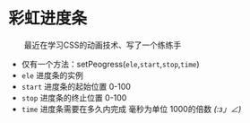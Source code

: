 # 彩虹进度条
　　最近在学习CSS的动画技术、写了一个练练手<br>
* 仅有一个方法：setPeogress(`ele`,`start`,`stop`,`time`)
* `ele` 进度条的实例
* `start`  进度条的起始位置 0-100
* `stop`   进度条的终止位置 0-100
* `time`   进度条需要在多久内完成 毫秒为单位 1000的倍数
    _(:з」∠)_ 